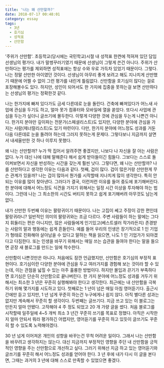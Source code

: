 ```yaml
---
title: '나는 왜 산만할까?'
date: 2018-07-17 00:48:01
category: essay
tags:
  - 3년
  - 호기심
  - 성적표
  - 산만함
---
```


'주위가 산만함'. 초등학교(당시에는 국민학교)시절 내 성적표 한켠에 적혀져 있던 담임 선생님의 평가다. 내가 말썽꾸러기였기 때문에 선생님이 그렇게 쓴건 아니다. 주위가 산만하다는 평가를 제외하면 성적표에는 항상 수와 우로 가득차 있었기 때문이다. 그렇다. 나는 정말 산만한 아이였던 것이다. 선생님이 아무리 좋게 보려고 해도 지나치게 산만했기 때문에 어쩔 수 없이 그런 평가를 내린게 틀림없다. 산만함을 호기심이 많다는 걸로 포장해볼수도 있다. 하지만, 성인이 되어서도 한 가지에 집중을 못하는걸 보면 산만하다는 선생님의 평가는 정확한것 같다.

나는 한가지에 빠져 있다가도 금세 다른데로 눈을 돌린다. 건축에 빠져있다가 어느새 사업에 관심을 두기도 하고, 얼마 못가 컴퓨터와 모바일에 열을 쏟았다. 또다시 사업에 관심을 두는가 싶더니 글쓰기에 몰두한다. 이렇게 다양한 것에 관심을 두는게 나쁜건 아니다. 한가지 분야만 깊이파는 전문가(스페셜리스트)도 있지만, 다양한 분야에 관심을 가지는 사람(제너럴리스트)도 있기 마련이다. 다만, 한가지 분야에 어느정도 성과를 거둔 다음 다른데로 눈을 돌려야 하는데 그러지 못하는게 문제다. 그렇다보니 지금까지 살면서 내세울만한 것 하나 이루지 못했다.

왜 나는 산만할까? 누가 딱 집어서 알려주면 좋겠지만, 나보다 나 자신을 잘 아는 사람은 없다. 누가 대신 나에 대해 말해준다 해서 쉽게 받아들이긴 힘들다. 그보다는 스스로 돌이켜보면서 자신을 반성하는 시간을 갖는게 훨씬 낫다. 그렇다면, 왜 나는 산만할까? 나를 산만하다고 생각한 이유는 다음과 같다. 첫째, 겁이 많다. 겁이 많은거랑 산만한게 무슨 관계가 있을까? 나는 겁이 많아서 뭔가를 시작할때 지나치게 많이 생각한다. 특히 안되는 이유를 많이 찾아낸다. 그러다가 결국, 이런저런 이유를 들어 중도에 포기해버린다. 한 분야에 대해서 어느정도 식견을 가지기 위해서는 일정 시간 이상을 투자해야 하는 법이다. 그런데 나는 그 최소한의 시간도 버티지 못하고 쉽게 포기해버려 아무것도 남는게 없다.

내가 산만한 두번째 이유는 팔랑귀이기 때문이다. 나는 고집이 쎄고 주장이 강한 편인데 팔랑귀라니? 일반적인 의미의 팔랑귀와는 조금 다르다. 주변 사람들이 하는 말에는 그다지 휘둘리는 편은 아니지만, 많은 사람들에게 인기있고(베스트셀러 작가라든지) 존경받는 사람의 말과 행동에는 쉽게 흔들린다. 예를 들어 우리의 인생은 장기적으로 1 인 기업가 형태로 진화해야 살아남을 수 있다고 말하는 책을 읽으면, 나도 1 인 기업가가 되야겠다고 다짐한다. 또는 인생을 바꾸기 위해서는 매일 쓰는 습관을 들여야 한다는 말을 들으면 곧장 새 블로그를 만드는 일에 착수한다.

산만함이 나쁜것만은 아니다. 처음에도 잠깐 언급했지만, 산만함은 호기심의 부정적 표현이다. 호기심이란 다양한 분야에 관심을 두고 여러가지를 경험해 보는 것이라 할 수 있는데, 이는 관점을 넓힐 수 있는 아주 훌륭한 방법이다. 하지만 몰입과 끈기가 부족하다면 호기심은 단순히 산만함으로 끝나버린다. 한 가지 분야에 어느정도 성과를 거두기 위해서는 최소한 3 년은 꾸준히 실행해봐야 한다고 생각한다. 최근에는 내 산만함을 극복하기 위해 몇가지를 시도하고 있다. 첫째로는 1 년이 넘은 매일 아침 영어듣기다. 출근시간에만 듣고 있지만, 1 년 넘게 꾸준히 하는건 누구에게나 쉽지 않다. 아직 별다른 성과는 없지만 계속해서 꾸준히 할 생각이다. 두번째는 글쓰기다. 지금 쓰고 있는 이 블로그는 만든지 얼마 안됐다. 고작해야 4 주 정도 되었고 20 개 가량 글을 썼다. 처음 블로그를 시작할때 일주일에 4~5 개씩 최소 3 년간 꾸준히 쓰기를 목표로 정했다. 아직은 시작한지 얼마 안되서 뭐라 평가하긴 어렵지만, 영어듣기를 꾸준히 하고 있듯이 글쓰기도 꾸준히 할 수 있도록 노력해야겠다.

30 년 넘게 이어져온 개인의 성향을 바꾸는건 무척 어려운 일이다. 그래서 나는 산만함을 바꾸려고 생각하지는 않는다. 대신 지금까지 부정적인 영향을 주던 내 산만함을 긍적적인 영향을 주는 산만함으로 개선하고 싶다. 그러기 위해선 지금 하고 있는 영어듣기와 글쓰기를 꾸준히 해서 어느정도 성과를 얻어야 한다. 3 년 후에 내가 다시 이 글을 본다면, 그때는 과거의 3 년에 대해 스스로 만족할 수 있었으면 좋겠다.
